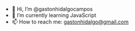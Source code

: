 - 👋 Hi, I’m @gastonhidalgocampos
- 🌱 I’m currently learning JavaScript
- 📫 How to reach me: gastonhidalgo@gmail.com

<!---
gastonhidalgocampos/gastonhidalgocampos is a ✨ special ✨ repository because its `README.md` (this file) appears on your GitHub profile.
You can click the Preview link to take a look at your changes.
--->
